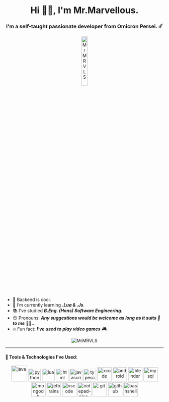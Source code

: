 <h1 align="center">Hi 👋🏽, I'm Mr.Marvellous.</h1>
<h3 align="center">I'm a self-taught passionate developer from Omicron Persei. ☄️</h3>

<p align="center"> <img src="https://media.tenor.com/mjTBpxxGig8AAAAS/sakurano-mimito-denonbu.gif" height="20%" width="20%" alt="MrMRVLS" /> </p>

<br>

- 💖 Backend is cool.
- 🌱 I’m currently learning _**.Lua & .Js**_.
- 📚 I've studied _**B.Eng. (Hons) Software Engineering.**_
- 😏 Pronouns: _**Any suggestions would be welcome as long as it suits 👔 to me**_ 👦🏻...
- 🔥 Fun fact: _**I've used to play video games 🎮**_.

<p align="center"> <img src="https://komarev.com/ghpvc/?username=MrMRVLS&label=Profile%20Views&color=AB61FF&style=flat" alt="MrMRVLS" /> </p>

---

#### 📜 Tools & Technologies I've Used:

<div>
  <p align="center">
      <a href="https://www.java.com/en/" target="blank"><img src="https://www.vectorlogo.zone/logos/java/java-icon.svg" alt="java" width="50" height="50"/></a>
      <a href="https://www.python.org/" target="blank"><img src="https://www.vectorlogo.zone/logos/python/python-icon.svg" alt="python" width="40" height="40"/></a>
      <a href="https://www.lua.org/" target="blank"><img src="https://www.vectorlogo.zone/logos/lua/lua-official.svg" alt="lua" width="40" height="40"/></a>
      <a href="https://dev.w3.org/html5/html-author/" target="blank"><img src="https://www.vectorlogo.zone/logos/w3_html5/w3_html5-icon.svg" alt="html" width="40" height="40"/></a>
      <a href="https://developer.mozilla.org/en-US/docs/Web/JavaScript" target="blank"><img src="https://www.vectorlogo.zone/logos/javascript/javascript-icon.svg" alt="javascript" width="40" height="40"/></a>
      <a href="https://www.typescriptlang.org/" target="blank"><img src="https://www.vectorlogo.zone/logos/typescriptlang/typescriptlang-icon.svg" alt="typescript" width="40" height="40"/></a>
      <a href="https://developer.apple.com/xcode/" target="blank"><img src="https://www.vectorlogo.zone/logos/apple_xcode/apple_xcode-icon.svg" alt="xcode" width="45" height="45"/></a>
      <a href="https://www.android.com/" target="blank"><img src="https://www.vectorlogo.zone/logos/android/android-icon.svg" alt="android" width="45" height="45"/></a>
      <a href="https://www.blender.org/" target="blank"><img src="https://upload.wikimedia.org/wikipedia/commons/thumb/a/a5/Blender.svg/128px-Blender.svg.png" alt="blender" width="45" height="45"/></a>
      <a href="https://mysql.com/" target="blank"><img src="https://www.vectorlogo.zone/logos/mysql/mysql-icon.svg" alt="mysql" width="45" height="45"/></a>
      <a href="https://mongodb.com/" target="blank"><img src="https://www.vectorlogo.zone/logos/mongodb/mongodb-icon.svg" alt="mongodb" width="45" height="45"/></a>
      <a href="https://jetbrains.com/" target="blank"><img src="https://www.vectorlogo.zone/logos/jetbrains/jetbrains-icon.svg" alt="jetbrains" width="45" height="45"/></a>
      <a href="https://code.visualstudio.com/" target="blank"><img src="https://www.vectorlogo.zone/logos/visualstudio_code/visualstudio_code-icon.svg" alt="vscode" width="45" height="45"/></a>
      <a href="https://notepad-plus-plus.org/" target="blank"><img src="https://notepad-plus-plus.org/images/logo.svg" alt="notepad-plus-plus" width="45" height="45"/></a>
      <a href="https://git-scm.com/doc" target="blank"><img src="https://www.vectorlogo.zone/logos/git-scm/git-scm-icon.svg" alt="git" width="45" height="45"/></a>
      <a href="https://github.com/" target="blank"><img src="https://www.vectorlogo.zone/logos/github/github-icon.svg" alt="github" width="45" height="45"/></a>
      <a href="https://www.gnu.org/software/bash/" target="blank"><img src="https://www.vectorlogo.zone/logos/gnu_bash/gnu_bash-icon.svg" alt="bashshell" width="45" height="45"/></a>
  </p>
</div>
